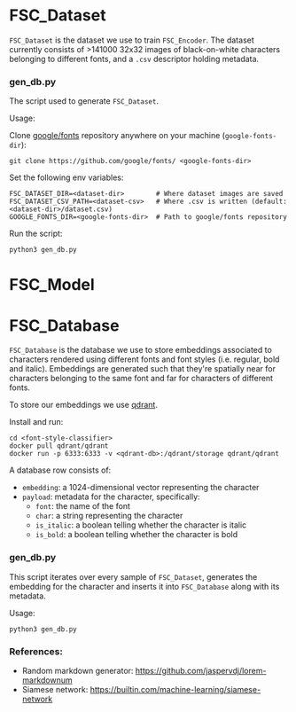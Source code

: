 # FSC_Dataset

`FSC_Dataset` is the dataset we use to train `FSC_Encoder`. The dataset currently consists of >141000 32x32 images of black-on-white characters belonging to different fonts, and a `.csv` descriptor holding metadata.

### gen_db.py

The script used to generate `FSC_Dataset`.

Usage:

Clone [google/fonts](https://github.com/google/fonts) repository anywhere on your machine (`google-fonts-dir`):
```
git clone https://github.com/google/fonts/ <google-fonts-dir>
```

Set the following env variables:
```
FSC_DATASET_DIR=<dataset-dir>        # Where dataset images are saved
FSC_DATASET_CSV_PATH=<dataset-csv>   # Where .csv is written (default: <dataset-dir>/dataset.csv)
GOOGLE_FONTS_DIR=<google-fonts-dir>  # Path to google/fonts repository
```

Run the script:
```
python3 gen_db.py
```

# FSC_Model

# FSC_Database

`FSC_Database` is the database we use to store embeddings associated to characters rendered using different fonts and font styles (i.e. regular, bold and italic).
Embeddings are generated such that they're spatially near for characters belonging to the same font and far for characters of different fonts.

To store our embeddings we use [qdrant](https://github.com/qdrant/qdrant).

Install and run:
```
cd <font-style-classifier> 
docker pull qdrant/qdrant
docker run -p 6333:6333 -v <qdrant-db>:/qdrant/storage qdrant/qdrant
```

A database row consists of:
- `embedding`: a 1024-dimensional vector representing the character
- `payload`: metadata for the character, specifically:
    - `font`: the name of the font
    - `char`: a string representing the character
    - `is_italic`: a boolean telling whether the character is italic
    - `is_bold`: a boolean telling whether the character is bold

### gen_db.py

This script iterates over every sample of `FSC_Dataset`, generates the embedding for the character and inserts it into `FSC_Database` along with its metadata.

Usage:
```
python3 gen_db.py
```


### References:

- Random markdown generator: https://github.com/jaspervdj/lorem-markdownum 
- Siamese network: https://builtin.com/machine-learning/siamese-network


